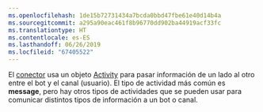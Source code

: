 ```yaml
---
ms.openlocfilehash: 1de15b72731434a7bcda0bbd47fbe61e40d14b4a
ms.sourcegitcommit: a295a90eac461f8b96770dd902ba44919acf33fc
ms.translationtype: HT
ms.contentlocale: es-ES
ms.lasthandoff: 06/26/2019
ms.locfileid: "67405522"
---
```

El [conector](~/dotnet/bot-builder-dotnet-concepts.md#connector) usa un objeto <a href="https://docs.botframework.com/csharp/builder/sdkreference/dc/d2f/class_microsoft_1_1_bot_1_1_connector_1_1_activity.html" target="_blank">Activity</a> para pasar información de un lado al otro entre el bot y el canal (usuario). El tipo de actividad más común es **message**, pero hay otros tipos de actividades que se pueden usar para comunicar distintos tipos de información a un bot o canal. 